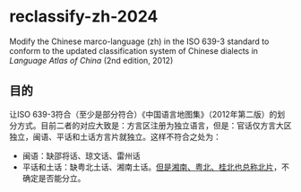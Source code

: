 # reclassify-zh-2024
Modify the Chinese marco-language (zh) in the ISO 639-3 standard to conform to the updated classification system of Chinese dialects in _Language Atlas of China_ (2nd edition, 2012)

## 目的
让ISO 639-3符合（至少是部分符合）《中国语言地图集》（2012年第二版）的划分方式。目前二者的对应大致是：方言区注册为独立语言，但是：官话仅方言大区独立，闽语、平话和土话方言片就独立。这样不符合之处为：
- 闽语：缺邵将话、琼文话、雷州话
- 平话和土话：缺粤北土话、湘南土话。[但是湘南、粤北、桂北也总称北片](https://zh.wikipedia.org/wiki/%E5%B9%B3%E8%AF%9D%E5%92%8C%E5%9C%9F%E8%AF%9D)，不确定是否能分立。
